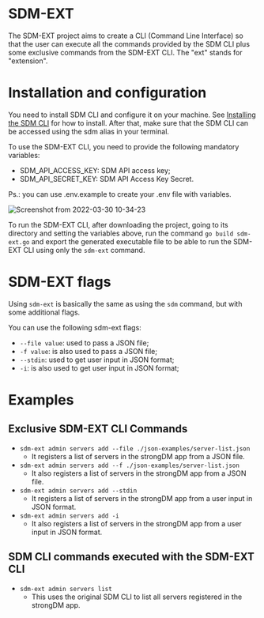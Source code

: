 # SDM-EXT

The SDM-EXT project aims to create a CLI (Command Line Interface) so that the user can execute all the commands provided by the SDM CLI plus some exclusive commands from the SDM-EXT CLI. The "ext" stands for "extension".

# ****Installation and configuration****

You need to install SDM CLI and configure it on your machine. See [Installing the SDM CLI](https://www.strongdm.com/docs/user-guide/client-installation) for how to install. After that, make sure that the SDM CLI can be accessed using the sdm alias in your terminal.

To use the SDM-EXT CLI, you need to provide the following mandatory variables:

- SDM_API_ACCESS_KEY: SDM API access key;
- SDM_API_SECRET_KEY: SDM API Access Key Secret.

Ps.: you can use .env.example to create your .env file with variables.

![Screenshot from 2022-03-30 10-34-23](https://user-images.githubusercontent.com/49795183/160855074-0dee81d6-fa8d-4292-9d6d-04b3d76f773f.png)

To run the SDM-EXT CLI, after downloading the project, going to its directory and setting the variables above, run the command `go build sdm-ext.go` and export the generated executable file to be able to run the SDM-EXT CLI using only the `sdm-ext` command.

# SDM-EXT flags

Using `sdm-ext` is basically the same as using the `sdm` command, but with some additional flags.

You can use the following sdm-ext flags:

- `--file value`: used to pass a JSON file;
- `-f value`: is also used to pass a JSON file;
- `--stdin`: used to get user input in JSON format;
- `-i`: is also used to get user input in JSON format;

# Examples

## Exclusive SDM-EXT CLI Commands

- `sdm-ext admin servers add --file ./json-examples/server-list.json`
  - It registers a list of servers in the strongDM app from a JSON file. 
- `sdm-ext admin servers add --f ./json-examples/server-list.json`
  - It also registers a list of servers in the strongDM app from a JSON file.
- `sdm-ext admin servers add --stdin`
  - It registers a list of servers in the strongDM app from a user input in JSON format.
- `sdm-ext admin servers add -i`
  - It also registers a list of servers in the strongDM app from a user input in JSON format.

## SDM CLI commands executed with the SDM-EXT CLI

- `sdm-ext admin servers list`
  - This uses the original SDM CLI to list all servers registered in the strongDM app.
